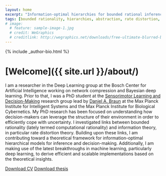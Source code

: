 ```yaml
---
layout: home
excerpt: "Information-optimal hierarchies for bounded rational inference and decision-making."
tags: [bounded rationality, hierarchies, abstraction, rate distortion, free energy, information theory, decision making, tim genewein]
# image:
  # feature: sample-image-1.jpg
  # credit: WeGraphics
  # creditlink: http://wegraphics.net/downloads/free-ultimate-blurred-background-pack/
---
```



<div class="article-author-bottom">
  {% include _author-bio.html %}
</div>



# [Welcome]({{ site.url }}/about/)
I am a researcher in the Deep Learning group at the Bosch Center for Artificial Intelligence working on network compression and Bayesian deep learning. Prior to that, I was a PhD student at the [Sensorimotor Learning and Decision-Making](http://www.kyb.tuebingen.mpg.de/research/rg/braun.html) research group lead by [Daniel A. Braun](https://www.uni-ulm.de/in/neuroinformatik/mitarbeiter/d-braun/) at the Max Planck Institute for Intelligent Systems and the Max Planck Institute for Biological Cybernetics. My PhD research has been focused on understanding how decision-makers can leverage the structure of their environment in order to efficiently cope with uncertainty. I investigated links between bounded rationality (lately termed computational rationality) and information theory, in particular rate distortion theory. Building upon these links, I am contributing toward a theoretical framework for information-optimal hierarchical models for inference and decision-making. Additionally, I am making use of the latest breakthroughs in machine learning, particularly deep learning, to derive efficient and scalable implementations based on the theoretical insights.   

<a href="{{ site.url }}/files/CV.pdf" class="btn"><i class="fa fa-fw fa-download"></i> Download CV</a>
<a href="{{ site.url }}/files/PhD_Thesis.pdf" class="btn"><i class="fa fa-graduation-cap"></i> Download thesis</a>